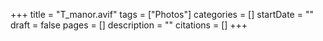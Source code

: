 +++
title = "T_manor.avif"
tags = ["Photos"]
categories = []
startDate = ""
draft = false
pages = []
description = ""
citations = []
+++
